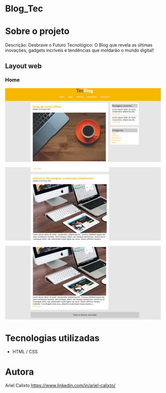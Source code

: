 # Blog_Tec
# Sobre o projeto
Descrição: Desbrave o Futuro Tecnológico: 
O Blog que revela as últimas inovações, gadgets incríveis e tendências que moldarão o mundo digital!
## Layout web
### Home
![Home 1](https://github.com/arielklxto/Blog_Tec/blob/main/imagens/home1.png)

![Home 2](https://github.com/arielklxto/Blog_Tec/blob/main/imagens/home2.png)

![Home 3](https://github.com/arielklxto/Blog_Tec/blob/main/imagens/home3.png)
# Tecnologias utilizadas
- HTML / CSS
  
# Autora
Ariel Calixto
https://www.linkedin.com/in/ariel-calixto/

